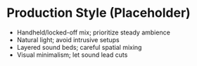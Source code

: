 # Production Style (Placeholder)

- Handheld/locked-off mix; prioritize steady ambience
- Natural light; avoid intrusive setups
- Layered sound beds; careful spatial mixing
- Visual minimalism; let sound lead cuts
